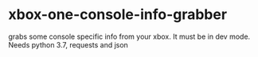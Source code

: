 # xbox-one-console-info-grabber
grabs some console specific info from your xbox. It must be in dev mode. Needs python 3.7, requests and json
